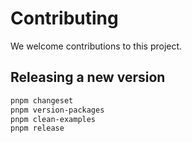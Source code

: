 # Contributing

We welcome contributions to this project.

## Releasing a new version

```bash
pnpm changeset
pnpm version-packages
pnpm clean-examples
pnpm release
```
